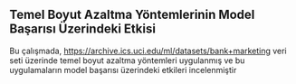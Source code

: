 ## Temel Boyut Azaltma Yöntemlerinin Model Başarısı Üzerindeki Etkisi

Bu çalışmada, https://archive.ics.uci.edu/ml/datasets/bank+marketing veri seti üzerinde temel boyut azaltma yöntemleri uygulanmış ve bu uygulamaların model başarısı üzerindeki etkileri incelenmiştir
